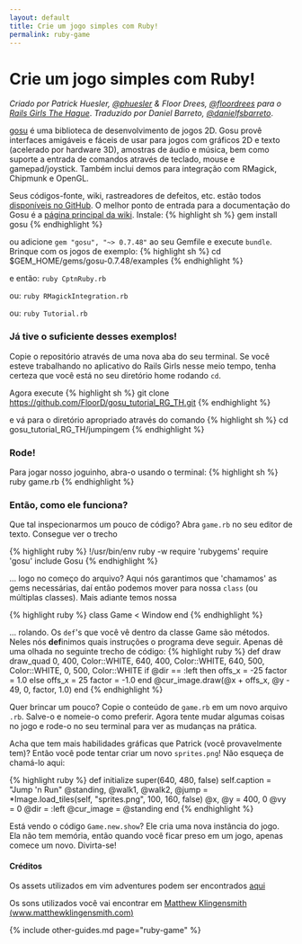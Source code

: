 ```yaml
---
layout: default
title: Crie um jogo simples com Ruby!
permalink: ruby-game
---
```


# Crie um jogo simples com Ruby!

*Criado por Patrick Huesler, [@phuesler](https://twitter.com/phuesler) & Floor Drees, [@floordrees](https://twitter.com/floordrees) para o [Rails Girls The Hague](http://railsgirls.com/thehague)*.
*Traduzido por Daniel Barreto, [@danielfsbarreto](https://github.com/danielfsbarreto)*.

[gosu](http://www.libgosu.org/) é uma biblioteca de desenvolvimento de jogos 2D. Gosu provê interfaces amigáveis e fáceis de usar para jogos com gráficos 2D e texto (acelerado por hardware 3D), amostras de áudio e música, bem como suporte a entrada de comandos através de teclado, mouse e gamepad/joystick. Também inclui demos para integração com RMagick, Chipmunk e OpenGL.

Seus códigos-fonte, wiki, rastreadores de defeitos, etc. estão todos [disponíveis no GitHub](http://github.com/jlnr/gosu/). O melhor ponto de entrada para a documentação do Gosu é a [página principal da wiki](http://github.com/jlnr/gosu/wiki).
Instale:
{% highlight sh %}
gem install gosu
{% endhighlight %}

ou adicione `gem "gosu", "~> 0.7.48"` ao seu Gemfile e execute `bundle`.
Brinque com os jogos de exemplo:
{% highlight sh %}
cd $GEM_HOME/gems/gosu-0.7.48/examples
{% endhighlight %}

e então: `ruby CptnRuby.rb`

ou: `ruby RMagickIntegration.rb`

ou: `ruby Tutorial.rb`

### Já tive o suficiente desses exemplos!

Copie o repositório através de uma nova aba do seu terminal. Se você esteve trabalhando no aplicativo do Rails Girls nesse meio tempo, tenha certeza que você está no seu diretório home rodando `cd`.

Agora execute
{% highlight sh %}
git clone https://github.com/FloorD/gosu_tutorial_RG_TH.git
{% endhighlight %}

e vá para o diretório apropriado através do comando
{% highlight sh %}
cd gosu_tutorial_RG_TH/jumpingem
{% endhighlight %}

### Rode!

Para jogar nosso joguinho, abra-o usando o terminal:
{% highlight sh %}
ruby game.rb
{% endhighlight %}

### Então, como ele funciona?

Que tal inspecionarmos um pouco de código? Abra `game.rb` no seu editor de texto. Consegue ver o trecho

{% highlight ruby %}
!/usr/bin/env ruby -w
require 'rubygems'
require 'gosu'
include Gosu
{% endhighlight %}

... logo no começo do arquivo? Aqui nós garantimos que 'chamamos' as gems necessárias, daí então podemos mover para nossa `class` (ou múltiplas classes).
Mais adiante temos nossa

{% highlight ruby %}
class Game < Window
end
{% endhighlight %}

... rolando. Os `def`'s que você vê dentro da classe Game são métodos. Neles nós **def**inimos quais instruções o programa deve seguir. Apenas dê uma olhada no seguinte trecho de código:
{% highlight ruby %}
def draw
  draw_quad 0, 400, Color::WHITE, 640, 400, Color::WHITE, 640, 500, Color::WHITE, 0, 500, Color::WHITE
    if @dir == :left then
      offs_x = -25
      factor = 1.0
    else
      offs_x = 25
      factor = -1.0
  end
  @cur_image.draw(@x + offs_x, @y - 49, 0, factor, 1.0)
end
{% endhighlight %}

Quer brincar um pouco? Copie o conteúdo de `game.rb` em um novo arquivo `.rb`. Salve-o e nomeie-o como preferir. Agora tente mudar algumas coisas no jogo e rode-o no seu terminal para ver as mudanças na prática.

Acha que tem mais habilidades gráficas que Patrick (você provavelmente tem)? Então você pode tentar criar um novo `sprites.png`! Não esqueça de chamá-lo aqui:

{% highlight ruby %}
def initialize
  super(640, 480, false)
  self.caption = "Jump 'n Run"
  @standing, @walk1, @walk2, @jump = *Image.load_tiles(self, "sprites.png", 100, 160, false)
  @x, @y = 400, 0
  @vy = 0
  @dir = :left
  @cur_image = @standing
end
{% endhighlight %}

Está vendo o código `Game.new.show`? Ele cria uma nova instância do jogo. Ela não tem memória, então quando você ficar preso em um jogo, apenas comece um novo. Divirta-se!

#### Créditos

Os assets utilizados em vim adventures podem ser encontrados [aqui](http://www.lostgarden.com/2007/05/dancs-miraculously-flexible-game.html)

Os sons utilizados você vai encontrar em [Matthew Klingensmith (www.matthewklingensmith.com)](http://opengameart.org/content/matts-creative-commons-music)

{% include other-guides.md page="ruby-game" %}
